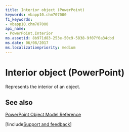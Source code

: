 ```yaml
---
title: Interior object (PowerPoint)
keywords: vbapp10.chm707000
f1_keywords:
- vbapp10.chm707000
api_name:
- PowerPoint.Interior
ms.assetid: 8b971d83-253e-50c9-5838-9f07f0a34cbd
ms.date: 06/08/2017
ms.localizationpriority: medium
---
```



# Interior object (PowerPoint)

Represents the interior of an object.


## See also


[PowerPoint Object Model Reference](overview/PowerPoint/object-model.md)

[!include[Support and feedback](~/includes/feedback-boilerplate.md)]